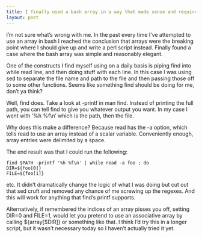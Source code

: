 ```yaml
---
title: I finally used a bash array in a way that made sense and required no googling
layout: post
---
```




I’m not sure what’s wrong with me. In the past every time I’ve attempted to use an array in bash I reached the conclusion that arrays were the breaking point where I should give up and write a perl script instead. Finally found a case where the bash array was simple and reasonably elegant.

One of the constructs I find myself using on a daily basis is piping find into while read line, and then doing stuff with each line. In this case I was using sed to separate the file name and path to the file and then passing those off to some other functions. Seems like something find should be doing for me, don’t ya think?

Well, find does. Take a look at -printf in man find. Instead of printing the full path, you can tell find to give you whatever output you want. In my case I went with ‘%h %f\n’ which is the path, then the file.

Why does this make a difference? Because read has the -a option, which tells read to use an array instead of a scalar variable. Conveniently enough, array entries were delimited by a space.

The end result was that I could run the following:

```
find $PATH -printf '%h %f\n' | while read -a foo ; do
DIR=${foo[0]}
FILE=${foo[1]}
```

etc. It didn’t dramatically change the logic of what I was doing but cut out that sed cruft and removed any chance of me screwing up the regexes. And this will work for anything that find’s printf supports.

Alternatively, if remembered the indices of an array pisses you off, setting DIR=0 and FILE=1, would let you pretend to use an associative array by calling ${array[$DIR]} or something like that. I think I’d try this in a longer script, but it wasn’t necessary today so I haven’t actually tried it yet.

